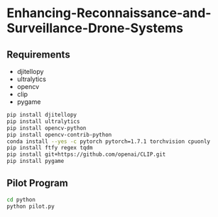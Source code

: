 # Enhancing-Reconnaissance-and-Surveillance-Drone-Systems

## Requirements
* djitellopy
* ultralytics
* opencv
* clip
* pygame

```bash
pip install djitellopy
pip install ultralytics
pip install opencv-python
pip install opencv-contrib-python
conda install --yes -c pytorch pytorch=1.7.1 torchvision cpuonly
pip install ftfy regex tqdm
pip install git+https://github.com/openai/CLIP.git
pip install pygame
```
## Pilot Program
```bash
cd python
python pilot.py
```